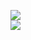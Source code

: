 [![](https://img.shields.io/badge/Made%20With-Github%20Spray-lightgrey.svg?style=for-the-badge&logo=github)](https://github.com/Annihil/github-spray#1538)  
[![](https://i.imgur.com/2DrTn0Z.gif)](https://github.com/Annihil/github-spray)